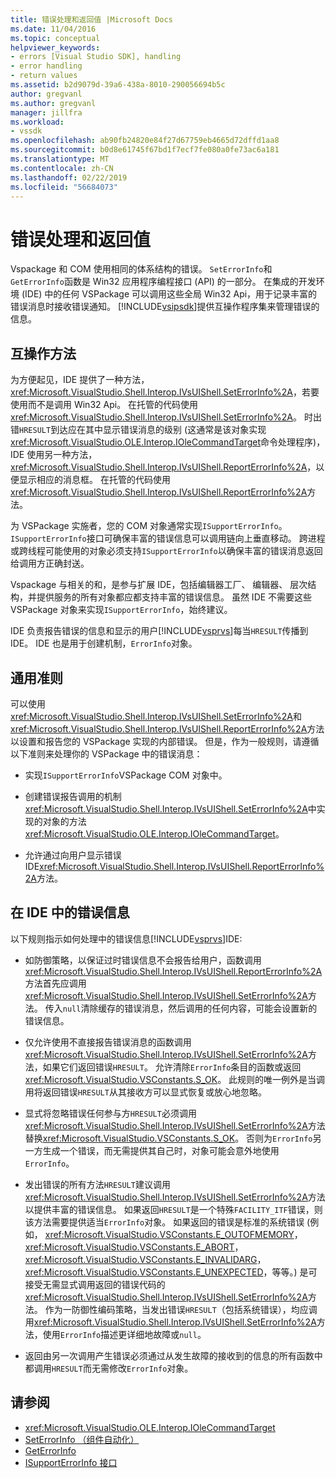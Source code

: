 ```yaml
---
title: 错误处理和返回值 |Microsoft Docs
ms.date: 11/04/2016
ms.topic: conceptual
helpviewer_keywords:
- errors [Visual Studio SDK], handling
- error handling
- return values
ms.assetid: b2d9079d-39a6-438a-8010-290056694b5c
author: gregvanl
ms.author: gregvanl
manager: jillfra
ms.workload:
- vssdk
ms.openlocfilehash: ab90fb24820e84f27d67759eb4665d72dffd1aa8
ms.sourcegitcommit: b0d8e61745f67bd1f7ecf7fe080a0fe73ac6a181
ms.translationtype: MT
ms.contentlocale: zh-CN
ms.lasthandoff: 02/22/2019
ms.locfileid: "56684073"
---
```

# <a name="error-handling-and-return-values"></a>错误处理和返回值
Vspackage 和 COM 使用相同的体系结构的错误。 `SetErrorInfo`和`GetErrorInfo`函数是 Win32 应用程序编程接口 (API) 的一部分。 在集成的开发环境 (IDE) 中的任何 VSPackage 可以调用这些全局 Win32 Api，用于记录丰富的错误消息时接收错误通知。 [!INCLUDE[vsipsdk](../extensibility/includes/vsipsdk_md.md)]提供互操作程序集来管理错误的信息。

## <a name="interop-methods"></a>互操作方法
 为方便起见，IDE 提供了一种方法， <xref:Microsoft.VisualStudio.Shell.Interop.IVsUIShell.SetErrorInfo%2A>，若要使用而不是调用 Win32 Api。 在托管的代码使用<xref:Microsoft.VisualStudio.Shell.Interop.IVsUIShell.SetErrorInfo%2A>。 时出错`HRESULT`到达应在其中显示错误消息的级别 (这通常是该对象实现<xref:Microsoft.VisualStudio.OLE.Interop.IOleCommandTarget>命令处理程序)，IDE 使用另一种方法， <xref:Microsoft.VisualStudio.Shell.Interop.IVsUIShell.ReportErrorInfo%2A>，以便显示相应的消息框。 在托管的代码使用<xref:Microsoft.VisualStudio.Shell.Interop.IVsUIShell.ReportErrorInfo%2A>方法。

 为 VSPackage 实施者，您的 COM 对象通常实现`ISupportErrorInfo`。 `ISupportErrorInfo`接口可确保丰富的错误信息可以调用链向上垂直移动。 跨进程或跨线程可能使用的对象必须支持`ISupportErrorInfo`以确保丰富的错误消息返回给调用方正确封送。

 Vspackage 与相关的和，是参与扩展 IDE，包括编辑器工厂、 编辑器、 层次结构，并提供服务的所有对象都应都支持丰富的错误信息。 虽然 IDE 不需要这些 VSPackage 对象来实现`ISupportErrorInfo`，始终建议。

 IDE 负责报告错误的信息和显示的用户[!INCLUDE[vsprvs](../code-quality/includes/vsprvs_md.md)]每当`HRESULT`传播到 IDE。 IDE 也是用于创建机制，`ErrorInfo`对象。

## <a name="general-guidelines"></a>通用准则
 可以使用<xref:Microsoft.VisualStudio.Shell.Interop.IVsUIShell.SetErrorInfo%2A>和<xref:Microsoft.VisualStudio.Shell.Interop.IVsUIShell.ReportErrorInfo%2A>方法以设置和报告您的 VSPackage 实现的内部错误。 但是，作为一般规则，请遵循以下准则来处理你的 VSPackage 中的错误消息：

-   实现`ISupportErrorInfo`VSPackage COM 对象中。

-   创建错误报告调用的机制<xref:Microsoft.VisualStudio.Shell.Interop.IVsUIShell.SetErrorInfo%2A>中实现的对象的方法<xref:Microsoft.VisualStudio.OLE.Interop.IOleCommandTarget>。

-   允许通过向用户显示错误 IDE<xref:Microsoft.VisualStudio.Shell.Interop.IVsUIShell.ReportErrorInfo%2A>方法。

## <a name="error-information-in-the-ide"></a>在 IDE 中的错误信息
 以下规则指示如何处理中的错误信息[!INCLUDE[vsprvs](../code-quality/includes/vsprvs_md.md)]IDE:

-   如防御策略，以保证过时错误信息不会报告给用户，函数调用<xref:Microsoft.VisualStudio.Shell.Interop.IVsUIShell.ReportErrorInfo%2A>方法首先应调用<xref:Microsoft.VisualStudio.Shell.Interop.IVsUIShell.SetErrorInfo%2A>方法。 传入`null`清除缓存的错误消息，然后调用的任何内容，可能会设置新的错误信息。

-   仅允许使用不直接报告错误消息的函数调用<xref:Microsoft.VisualStudio.Shell.Interop.IVsUIShell.SetErrorInfo%2A>方法，如果它们返回错误`HRESULT`。 允许清除`ErrorInfo`条目的函数或返回<xref:Microsoft.VisualStudio.VSConstants.S_OK>。 此规则的唯一例外是当调用将返回错误`HRESULT`从其接收方可以显式恢复或放心地忽略。

-   显式将忽略错误任何参与方`HRESULT`必须调用<xref:Microsoft.VisualStudio.Shell.Interop.IVsUIShell.SetErrorInfo%2A>方法替换<xref:Microsoft.VisualStudio.VSConstants.S_OK>。 否则为`ErrorInfo`另一方生成一个错误，而无需提供其自己时，对象可能会意外地使用`ErrorInfo`。

-   发出错误的所有方法`HRESULT`建议调用<xref:Microsoft.VisualStudio.Shell.Interop.IVsUIShell.SetErrorInfo%2A>方法以提供丰富的错误信息。 如果返回`HRESULT`是一个特殊`FACILITY_ITF`错误，则该方法需要提供适当`ErrorInfo`对象。 如果返回的错误是标准的系统错误 (例如， <xref:Microsoft.VisualStudio.VSConstants.E_OUTOFMEMORY>， <xref:Microsoft.VisualStudio.VSConstants.E_ABORT>， <xref:Microsoft.VisualStudio.VSConstants.E_INVALIDARG>， <xref:Microsoft.VisualStudio.VSConstants.E_UNEXPECTED>，等等。) 是可接受无需显式调用返回的错误代码的<xref:Microsoft.VisualStudio.Shell.Interop.IVsUIShell.SetErrorInfo%2A>方法。 作为一防御性编码策略，当发出错误`HRESULT`（包括系统错误），均应调用<xref:Microsoft.VisualStudio.Shell.Interop.IVsUIShell.SetErrorInfo%2A>方法，使用`ErrorInfo`描述更详细地故障或`null`。

-   返回由另一次调用产生错误必须通过从发生故障的接收到的信息的所有函数中都调用`HRESULT`而无需修改`ErrorInfo`对象。

## <a name="see-also"></a>请参阅
- <xref:Microsoft.VisualStudio.OLE.Interop.IOleCommandTarget>
- [SetErrorInfo （组件自动化）](/previous-versions/windows/desktop/api/oleauto/nf-oleauto-seterrorinfo)
- [GetErrorInfo](/previous-versions/windows/desktop/api/oleauto/nf-oleauto-geterrorinfo)
- [ISupportErrorInfo 接口](/previous-versions/windows/desktop/api/oaidl/nn-oaidl-isupporterrorinfo)
